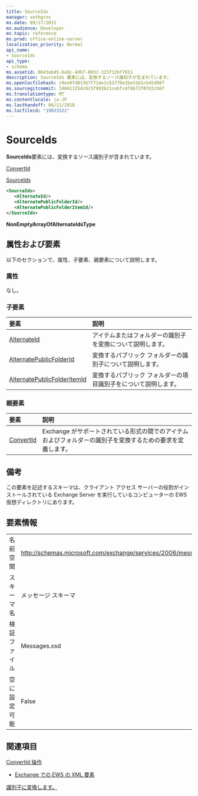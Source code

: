```yaml
---
title: SourceIds
manager: sethgros
ms.date: 09/17/2015
ms.audience: Developer
ms.topic: reference
ms.prod: office-online-server
localization_priority: Normal
api_name:
- SourceIds
api_type:
- schema
ms.assetid: 0043abd5-ba9c-4d67-8832-325f32bf7651
description: SourceIds 要素には、変換するソース識別子が含まれています。
ms.openlocfilehash: c9ee9fd01367f714e1cb3770e2be5161cb45d98f
ms.sourcegitcommit: 34041125dc8c5f993b21cebfc4f8b72f0fd2cb6f
ms.translationtype: MT
ms.contentlocale: ja-JP
ms.lasthandoff: 06/11/2018
ms.locfileid: "19833522"
---
```

# <a name="sourceids"></a>SourceIds

**SourceIds**要素には、変換するソース識別子が含まれています。 
  
[ConvertId](convertid.md)
  
[SourceIds](sourceids.md)
  
```xml
<SourceIds>
   <AlternateId/>
   <AlternatePublicFolderId/>
   <AlternatePublicFolderItemId/>
</SourceIds>
```

 **NonEmptyArrayOfAlternateIdsType**
## <a name="attributes-and-elements"></a>属性および要素

以下のセクションで、属性、子要素、親要素について説明します。
  
### <a name="attributes"></a>属性

なし。
  
### <a name="child-elements"></a>子要素

|**要素**|**説明**|
|:-----|:-----|
|[AlternateId](alternateid.md) <br/> |アイテムまたはフォルダーの識別子を変換について説明します。  <br/> |
|[AlternatePublicFolderId](alternatepublicfolderid.md) <br/> |変換するパブリック フォルダーの識別子について説明します。  <br/> |
|[AlternatePublicFolderItemId](alternatepublicfolderitemid.md) <br/> |変換するパブリック フォルダーの項目識別子をについて説明します。  <br/> |
   
### <a name="parent-elements"></a>親要素

|**要素**|**説明**|
|:-----|:-----|
|[ConvertId](convertid.md) <br/> |Exchange がサポートされている形式の間でのアイテムおよびフォルダーの識別子を変換するための要求を定義します。  <br/> |
   
## <a name="remarks"></a>備考

この要素を記述するスキーマは、クライアント アクセス サーバーの役割がインストールされている Exchange Server を実行しているコンピューターの EWS 仮想ディレクトリにあります。
  
## <a name="element-information"></a>要素情報

|||
|:-----|:-----|
|名前空間  <br/> |http://schemas.microsoft.com/exchange/services/2006/messages  <br/> |
|スキーマ名  <br/> |メッセージ スキーマ  <br/> |
|検証ファイル  <br/> |Messages.xsd  <br/> |
|空に設定可能  <br/> |False  <br/> |
   
## <a name="see-also"></a>関連項目



[ConvertId 操作](convertid-operation.md)


- [Exchange での EWS の XML 要素](ews-xml-elements-in-exchange.md)


[識別子に変換します。](http://msdn.microsoft.com/library/a5391746-b6ef-4f48-8fc8-8255258651aa%28Office.15%29.aspx)

